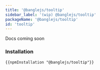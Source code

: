 ```yaml
---
title: '@banglejs/tooltip'
sidebar_label: '(wip) @banglejs/tooltip'
packageName: '@banglejs/tooltip'
id: 'tooltip'
---
```


Docs coming soon

### Installation

```
{{npmInstallation "@banglejs/tooltip"}}
```
